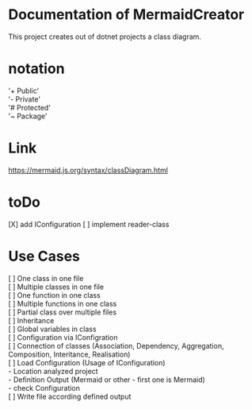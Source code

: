 # Documentation of MermaidCreator
This project creates out of dotnet projects a class diagram.

# notation
'+ Public'  
'- Private'  
'# Protected'  
'~ Package'

# Link
https://mermaid.js.org/syntax/classDiagram.html

# toDo
[X] add IConfiguration
[ ] implement reader-class

# Use Cases
[ ] One class in one file  
[ ] Multiple classes in one file  
[ ] One function in one class  
[ ] Multiple functions in one class  
[ ] Partial class over multiple files  
[ ] Inheritance  
[ ] Global variables in class  
[ ] Configuration via IConfigration  
[ ] Connection of classes (Association, Dependency, Aggregation, Composition, Interitance, Realisation)  
[ ] Load Configuration (Usage of IConfiguration)  
	- Location analyzed project  
	- Definition Output (Mermaid or other - first one is Mermaid)  
	- check Configuration  
[ ] Write file according defined output  